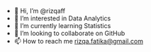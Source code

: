 - 👋 Hi, I’m @rizqaff
- 👀 I’m interested in Data Analytics
- 🌱 I’m currently learning Statistics
- 💞️ I’m looking to collaborate on GitHub
- 📫 How to reach me rizqa.fatika@gmail.com

<!---
rizqaff/rizqaff is a ✨ special ✨ repository because its `README.md` (this file) appears on your GitHub profile.
You can click the Preview link to take a look at your changes.
--->

